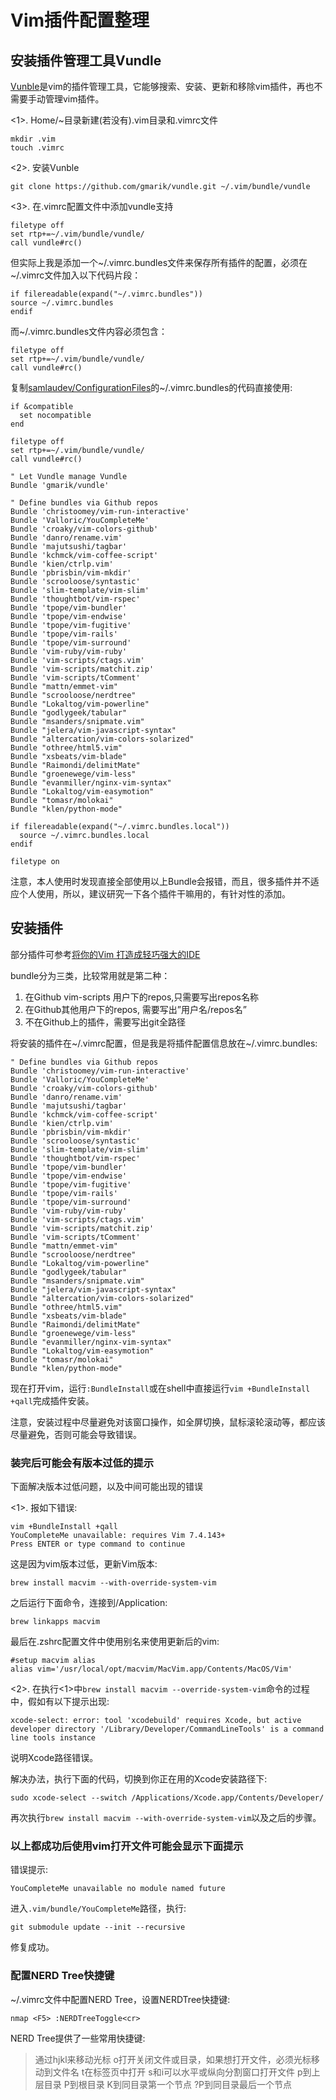 # Vim插件配置整理

## 安装插件管理工具Vundle

[Vunble](https://github.com/VundleVim/Vundle.vim)是vim的插件管理工具，它能够搜索、安装、更新和移除vim插件，再也不需要手动管理vim插件。

<1>. Home/~目录新建(若没有).vim目录和.vimrc文件

```
mkdir .vim
touch .vimrc
```

<2>. 安装Vunble 

```
git clone https://github.com/gmarik/vundle.git ~/.vim/bundle/vundle
```

<3>. 在.vimrc配置文件中添加vundle支持

```
filetype off
set rtp+=~/.vim/bundle/vundle/
call vundle#rc()
```

但实际上我是添加一个~/.vimrc.bundles文件来保存所有插件的配置，必须在~/.vimrc文件加入以下代码片段：

```
if filereadable(expand("~/.vimrc.bundles"))
source ~/.vimrc.bundles
endif
```

而~/.vimrc.bundles文件内容必须包含：

```
filetype off
set rtp+=~/.vim/bundle/vundle/
call vundle#rc()
```

复制[samlaudev/ConfigurationFiles](https://github.com/samlaudev/ConfigurationFiles/blob/master/vim/vimrc.bundles)的~/.vimrc.bundles的代码直接使用:

```
if &compatible
  set nocompatible
end

filetype off
set rtp+=~/.vim/bundle/vundle/
call vundle#rc()

" Let Vundle manage Vundle
Bundle 'gmarik/vundle'

" Define bundles via Github repos
Bundle 'christoomey/vim-run-interactive'
Bundle 'Valloric/YouCompleteMe'
Bundle 'croaky/vim-colors-github'
Bundle 'danro/rename.vim'
Bundle 'majutsushi/tagbar'
Bundle 'kchmck/vim-coffee-script'
Bundle 'kien/ctrlp.vim'
Bundle 'pbrisbin/vim-mkdir'
Bundle 'scrooloose/syntastic'
Bundle 'slim-template/vim-slim'
Bundle 'thoughtbot/vim-rspec'
Bundle 'tpope/vim-bundler'
Bundle 'tpope/vim-endwise'
Bundle 'tpope/vim-fugitive'
Bundle 'tpope/vim-rails'
Bundle 'tpope/vim-surround'
Bundle 'vim-ruby/vim-ruby'
Bundle 'vim-scripts/ctags.vim'
Bundle 'vim-scripts/matchit.zip'
Bundle 'vim-scripts/tComment'
Bundle "mattn/emmet-vim"
Bundle "scrooloose/nerdtree"
Bundle "Lokaltog/vim-powerline"
Bundle "godlygeek/tabular"
Bundle "msanders/snipmate.vim"
Bundle "jelera/vim-javascript-syntax"
Bundle "altercation/vim-colors-solarized"
Bundle "othree/html5.vim"
Bundle "xsbeats/vim-blade"
Bundle "Raimondi/delimitMate"
Bundle "groenewege/vim-less"
Bundle "evanmiller/nginx-vim-syntax"
Bundle "Lokaltog/vim-easymotion"
Bundle "tomasr/molokai"
Bundle "klen/python-mode"

if filereadable(expand("~/.vimrc.bundles.local"))
  source ~/.vimrc.bundles.local
endif

filetype on
```

注意，本人使用时发现直接全部使用以上Bundle会报错，而且，很多插件并不适应个人使用，所以，建议研究一下各个插件干嘛用的，有针对性的添加。

## 安装插件

部分插件可参考[将你的Vim 打造成轻巧强大的IDE](http://www.open-open.com/lib/view/open1429884437588.html)

bundle分为三类，比较常用就是第二种：

1. 在Github vim-scripts 用户下的repos,只需要写出repos名称
2. 在Github其他用户下的repos, 需要写出”用户名/repos名”
3. 不在Github上的插件，需要写出git全路径

将安装的插件在~/.vimrc配置，但是我是将插件配置信息放在~/.vimrc.bundles:

```
" Define bundles via Github repos
Bundle 'christoomey/vim-run-interactive'
Bundle 'Valloric/YouCompleteMe'
Bundle 'croaky/vim-colors-github'
Bundle 'danro/rename.vim'
Bundle 'majutsushi/tagbar'
Bundle 'kchmck/vim-coffee-script'
Bundle 'kien/ctrlp.vim'
Bundle 'pbrisbin/vim-mkdir'
Bundle 'scrooloose/syntastic'
Bundle 'slim-template/vim-slim'
Bundle 'thoughtbot/vim-rspec'
Bundle 'tpope/vim-bundler'
Bundle 'tpope/vim-endwise'
Bundle 'tpope/vim-fugitive'
Bundle 'tpope/vim-rails'
Bundle 'tpope/vim-surround'
Bundle 'vim-ruby/vim-ruby'
Bundle 'vim-scripts/ctags.vim'
Bundle 'vim-scripts/matchit.zip'
Bundle 'vim-scripts/tComment'
Bundle "mattn/emmet-vim"
Bundle "scrooloose/nerdtree"
Bundle "Lokaltog/vim-powerline"
Bundle "godlygeek/tabular"
Bundle "msanders/snipmate.vim"
Bundle "jelera/vim-javascript-syntax"
Bundle "altercation/vim-colors-solarized"
Bundle "othree/html5.vim"
Bundle "xsbeats/vim-blade"
Bundle "Raimondi/delimitMate"
Bundle "groenewege/vim-less"
Bundle "evanmiller/nginx-vim-syntax"
Bundle "Lokaltog/vim-easymotion"
Bundle "tomasr/molokai"
Bundle "klen/python-mode"
```

现在打开vim，运行`:BundleInstall`或在shell中直接运行`vim +BundleInstall +qall`完成插件安装。

注意，安装过程中尽量避免对该窗口操作，如全屏切换，鼠标滚轮滚动等，都应该尽量避免，否则可能会导致错误。

### 装完后可能会有版本过低的提示

下面解决版本过低问题，以及中间可能出现的错误

<1>. 报如下错误:

```
vim +BundleInstall +qall
YouCompleteMe unavailable: requires Vim 7.4.143+
Press ENTER or type command to continue
```

这是因为vim版本过低，更新Vim版本:

```
brew install macvim --with-override-system-vim
```

之后运行下面命令，连接到/Application:

```
brew linkapps macvim
```

最后在.zshrc配置文件中使用别名来使用更新后的vim:

```
#setup macvim alias
alias vim='/usr/local/opt/macvim/MacVim.app/Contents/MacOS/Vim'
```

<2>. 在执行<1>中`brew install macvim --override-system-vim`命令的过程中，假如有以下提示出现:

```
xcode-select: error: tool 'xcodebuild' requires Xcode, but active developer directory '/Library/Developer/CommandLineTools' is a command line tools instance
```

说明Xcode路径错误。

解决办法，执行下面的代码，切换到你正在用的Xcode安装路径下:

```
sudo xcode-select --switch /Applications/Xcode.app/Contents/Developer/
```

再次执行`brew install macvim --with-override-system-vim`以及之后的步骤。

### 以上都成功后使用vim打开文件可能会显示下面提示

错误提示:

```
YouCompleteMe unavailable no module named future
```

进入`.vim/bundle/YouCompleteMe`路径，执行:

```
git submodule update --init --recursive
```

修复成功。

### 配置NERD Tree快捷键

~/.vimrc文件中配置NERD Tree，设置NERDTree快捷键:

```
nmap <F5> :NERDTreeToggle<cr>
```

NERD Tree提供了一些常用快捷键:

>通过hjkl来移动光标
>o打开关闭文件或目录，如果想打开文件，必须光标移动到文件名
>t在标签页中打开
>s和i可以水平或纵向分割窗口打开文件
>p到上层目录
>P到根目录
>K到同目录第一个节点
?P到同目录最后一个节点

